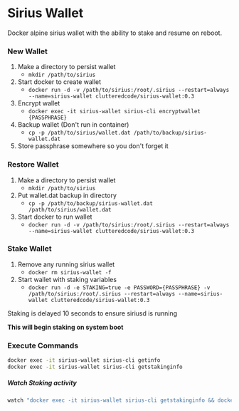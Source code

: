 # Sirius Wallet

Docker alpine sirius wallet with the ability to stake and resume on reboot.

### New Wallet
1. Make a directory to persist wallet
    * `mkdir /path/to/sirius`
2. Start docker to create wallet
    * `docker run -d -v /path/to/sirius:/root/.sirius --restart=always --name=sirius-wallet clutteredcode/sirius-wallet:0.3`
3. Encrypt wallet
    * `docker exec -it sirius-wallet sirius-cli encryptwallet {PASSPHRASE}`
4. Backup wallet (Don't run in container)
    * `cp -p /path/to/sirius/wallet.dat /path/to/backup/sirius-wallet.dat`
5. Store passphrase somewhere so you don't forget it

### Restore Wallet
1. Make a directory to persist wallet
    * `mkdir /path/to/sirius`
2. Put wallet.dat backup in directory
    * `cp -p /path/to/backup/sirius-wallet.dat /path/to/sirius/wallet.dat`
3. Start docker to run wallet
    * `docker run -d -v /path/to/sirius:/root/.sirius --restart=always --name=sirius-wallet clutteredcode/sirius-wallet:0.3`

### Stake Wallet
1. Remove any running sirius wallet
    * `docker rm sirius-wallet -f`
2. Start wallet with staking variables
    * `docker run -d -e STAKING=true -e PASSWORD={PASSPHRASE} -v /path/to/sirius:/root/.sirius --restart=always --name=sirius-wallet clutteredcode/sirius-wallet:0.3`

Staking is delayed 10 seconds to ensure siriusd is running

**This will begin staking on system boot**

### Execute Commands
```bash
docker exec -it sirius-wallet sirius-cli getinfo
docker exec -it sirius-wallet sirius-cli getstakinginfo
```

 ##### Watch Staking activity
```bash
watch "docker exec -it sirius-wallet sirius-cli getstakinginfo && docker exec -it sirius-wallet sirius-cli getwalletinfo"
```